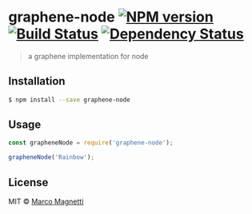 # graphene-node [![NPM version][npm-image]][npm-url] [![Build Status][travis-image]][travis-url] [![Dependency Status][daviddm-image]][daviddm-url]
> a graphene implementation for node

## Installation

```sh
$ npm install --save graphene-node
```

## Usage

```js
const grapheneNode = require('graphene-node');

grapheneNode('Rainbow');
```
## License

MIT © [Marco Magnetti](marcomag.net)


[npm-image]: https://badge.fury.io/js/graphene-node.svg
[npm-url]: https://npmjs.org/package/graphene-node
[travis-image]: https://travis-ci.org/marcomag89/graphene-node.svg?branch=master
[travis-url]: https://travis-ci.org/marcomag89/graphene-node
[daviddm-image]: https://david-dm.org/marcomag89/graphene-node.svg?theme=shields.io
[daviddm-url]: https://david-dm.org/marcomag89/graphene-node
